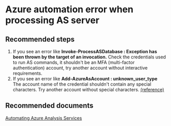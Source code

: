 <properties
	pageTitle="Azure automation error when processing AS server"
	description="Azure automation error when processing AS server"
	service="microsoft.analysisservices"
	resource="servers"
	authors="bnmaa"
	displayOrder="5"
	selfHelpType="resource"
	supportTopicIds=""
	resourceTags=""
	productPesIds=""
	cloudEnvironments="MoonCake"
/>

# Azure automation error when processing AS server

## **Recommended steps**
1. If you see an error like **Invoke-ProcessASDatabase : Exception has been thrown by the target of an invocation.**
    Check the credentials used to run AS commands, it shouldn't be an MFA (multi-factor authentication) account, try another account without interactive requirements.
2. If you see an error like **Add-AzureAsAccount : unknown_user_type**
    The account name of the credential shouldn't contain any special characters.  Try another account without special characters. [(reference)](https://social.msdn.microsoft.com/Forums/en-US/a4f5ac38-db33-4082-a3de-b4b8d501b35a/addazureaccount-unknownusertype?forum=azureautomation)

## **Recommended documents**
[Automating Azure Analysis Services](https://blogs.msdn.microsoft.com/dataaccesstechnologies/2017/09/01/automating-azure-analysis-service-processing-using-azure-automation-account/)
